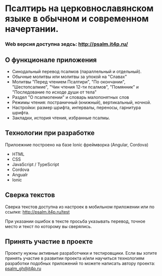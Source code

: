 

# Псалтирь на церковнославянском языке в обычном и современном начертании.
### Web версия доступна зедсь: http://psalm.it4p.ru/

## О функционале приложения
* Cинодальный перевод псалмов (параллельный и отдельный).
* Обычные молитвы или молитвы за упокой на "Славах"
* Молитвы "Перед чтением Псалтири", "По окончании", "Шестопсалмие", "Чин чтения 12-ти псалмов", "Помянник" и "Поcледование по исходе души от тела"
* Раздел "О псалмопении" и словарь малопонятных слов
* Режимы чтения: постраничный (книжный), вертикальный, ночной.
* Настройки: размер шрифта, интервалы, переносы, гарнитура шрифта.
* Закладки, история чтения, избранные псалмы.

## Технологии при разработке
Прилоежние построено на базе Ionic фреймворка (Angular, Cordova)
* HTML
* CSS
* JavaScript / TypeScript
* Cordova
* Angualr
* Ionic

## Сверка текстов
Сверка текстов доступна из настроек в мобильном приложении или по ссылке: http://psalm.it4p.ru/test

При указании ошибок в тексте просьба указывать перевод, точное место и текст по которому вы сверялись.

## Принять участие в проекте
Проекту нужны активные разработчики и тестировщики.
Если вы хотите принять участие в развитии проекта и/или научиться технологиям разработки
подобных приложений то можете написать автору проекта: psalm_gh@it4p.ru


